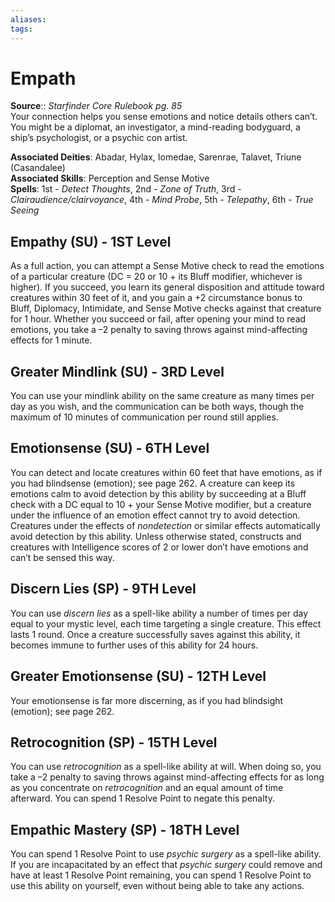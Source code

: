 ```yaml
---
aliases: 
tags: 
---
```


# Empath

**Source**:: _Starfinder Core Rulebook pg. 85_  
Your connection helps you sense emotions and notice details others can’t. You might be a diplomat, an investigator, a mind-reading bodyguard, a ship’s psychologist, or a psychic con artist.

**Associated Deities**: Abadar, Hylax, Iomedae, Sarenrae, Talavet, Triune (Casandalee)  
**Associated Skills**: Perception and Sense Motive  
**Spells**: 1st - _Detect Thoughts_, 2nd - _Zone of Truth_, 3rd - _Clairaudience/clairvoyance_, 4th - _Mind Probe_, 5th - _Telepathy_, 6th - _True Seeing_

## Empathy (SU) - 1ST Level

As a full action, you can attempt a Sense Motive check to read the emotions of a particular creature (DC = 20 or 10 + its Bluff modifier, whichever is higher). If you succeed, you learn its general disposition and attitude toward creatures within 30 feet of it, and you gain a +2 circumstance bonus to Bluff, Diplomacy, Intimidate, and Sense Motive checks against that creature for 1 hour. Whether you succeed or fail, after opening your mind to read emotions, you take a –2 penalty to saving throws against mind-affecting effects for 1 minute.  

## Greater Mindlink (SU) - 3RD Level

You can use your mindlink ability on the same creature as many times per day as you wish, and the communication can be both ways, though the maximum of 10 minutes of communication per round still applies.  

## Emotionsense (SU) - 6TH Level

You can detect and locate creatures within 60 feet that have emotions, as if you had blindsense (emotion); see page 262. A creature can keep its emotions calm to avoid detection by this ability by succeeding at a Bluff check with a DC equal to 10 + your Sense Motive modifier, but a creature under the influence of an emotion effect cannot try to avoid detection. Creatures under the effects of _nondetection_ or similar effects automatically avoid detection by this ability. Unless otherwise stated, constructs and creatures with Intelligence scores of 2 or lower don’t have emotions and can’t be sensed this way.  

## Discern Lies (SP) - 9TH Level

You can use _discern lies_ as a spell-like ability a number of times per day equal to your mystic level, each time targeting a single creature. This effect lasts 1 round. Once a creature successfully saves against this ability, it becomes immune to further uses of this ability for 24 hours.  

## Greater Emotionsense (SU) - 12TH Level

Your emotionsense is far more discerning, as if you had blindsight (emotion); see page 262.  

## Retrocognition (SP) - 15TH Level

You can use _retrocognition_ as a spell-like ability at will. When doing so, you take a –2 penalty to saving throws against mind-affecting effects for as long as you concentrate on _retrocognition_ and an equal amount of time afterward. You can spend 1 Resolve Point to negate this penalty.  

## Empathic Mastery (SP) - 18TH Level

You can spend 1 Resolve Point to use _psychic surgery_ as a spell-like ability. If you are incapacitated by an effect that _psychic surgery_ could remove and have at least 1 Resolve Point remaining, you can spend 1 Resolve Point to use this ability on yourself, even without being able to take any actions.
